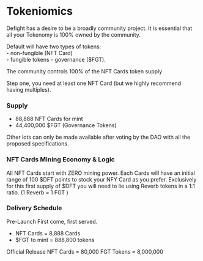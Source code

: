 # Tokeniomics

Defight has a desire to be a broadly community project. It is essential that all your Tokenomy is 100% owned by the community.

Default will have two types of tokens:\
\- non-fungible (NFT Card) \
\- fungible tokens - governance ($FGT).

The community controls 100% of the NFT Cards token supply&#x20;

Step one, you need at least one NFT Card (but we highly recommend having multiples).

### Supply&#x20;

* 88,888 NFT Cards for mint&#x20;
* 44,400,000 $FGT (Governance Tokens)&#x20;

Other lots can only be made available after voting by the DAO with all the proposed specifications.

### NFT Cards Mining Economy & Logic

All NFT Cards start with ZERO mining power. Each Cards will have an initial range of 100 $DFT points to stock your NFY Card as you prefer. Exclusively for this first supply of $DFT you will need to lie using Reverb tokens in a 1:1 ratio. (1 Reverb = 1 FGT )

### Delivery Schedule&#x20;

Pre-Launch First come, first served.

* NFT Cards = 8,888 Cards&#x20;
* $FGT to mint = 888,800 tokens

Official Release NFT Cards = 80,000 FGT Tokens = 8,000,000
